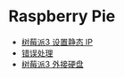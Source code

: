 # Raspberry Pie

- [树莓派3 设置静态 IP](./树莓派设置静态%20IP.md)
- [错误处理](#./错误处理.md)
- [树莓派3 外接硬盘](./树莓派挂载外接硬盘.md)



